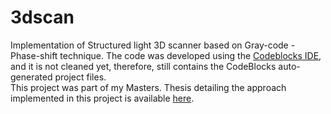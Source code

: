 # 3dscan
Implementation of Structured light 3D scanner based on Gray-code - Phase-shift technique. The code was developed using the [Codeblocks IDE](http://www.codeblocks.org/), and it is not cleaned yet, therefore, still contains the CodeBlocks auto-generated project files.  
This project was part of my Masters. Thesis detailing the approach implemented in this project is available [here](https://github.com/pranavkantgaur/MyDocs/blob/master/H.B.N.I.%20Mtech%20thesis/Thesis_work/Latex_thesis_work/my_thesis_template/main.pdf).
